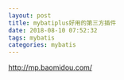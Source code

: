 ```yaml
---
layout: post
title: mybatiplus好用的第三方插件
date: 2018-08-10 07:52:32
tags: mybatis
categories: mybatis
---
```



http://mp.baomidou.com/